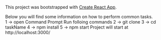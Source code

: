 This project was bootstrapped with [Create React App](https://github.com/facebookincubator/create-react-app).

Below you will find some information on how to perform common tasks.<br>
1 -> open Command Prompt
Run folloing commands
2 -> git clone
3 -> cd taskName
4 -> npm install
5 -> npm start
Project will start at http://localhost:3000/ 
